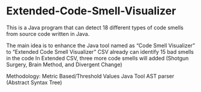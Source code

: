 # Extended-Code-Smell-Visualizer
This is a Java program that can detect 18 different types of code smells from source code written in Java.



The main idea is to enhance the Java tool named as “Code Smell Visualizer” to “Extended Code Smell Visualizer” 
 CSV already can identify 15 bad smells in the code 
In Extended CSV, three more  code smells will added (Shotgun Surgery, Brain Method, and Divergent Change)

Methodology:
Metric Based/Threshold Values
Java Tool
AST parser (Abstract Syntax Tree)
